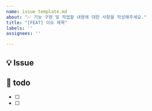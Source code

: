 ```yaml
---
name: issue template.md
about: "✅ 기능 구현 및 작업할 내용에 대한 사항을 작성해주세요."
title: "[FEAT] 이슈 제목"
labels: ''
assignees: ''

---
```


## 💡 Issue
<!--어떤 작업을 하는지 작성해주세요-->

## 📝 todo
<!-- 상세한 작업으로 구분하여 나누어주세요. -->
- [ ] 
- [ ]
